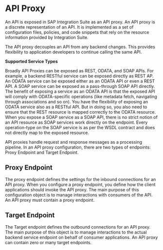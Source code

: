 <!-- loio8962643388fc4df6b7a165baa14475d9 -->

# API Proxy

An API is exposed in SAP Integration Suite as an API proxy. An API proxy is a discrete representation of an API. It is implemented as a set of configuration files, policies, and code snippets that rely on the resource information provided by Integration Suite.

The API proxy decouples an API from any backend changes. This provides flexibility to application developers to continue calling the same API.

**Supported Service Types** 

Broadly API Proxies can be exposed as REST, ODATA, and SOAP APIs. For example, a backend RESTful service can be exposed directly as REST AP. An ODATA service can be exposed either as an ODATA API or even a REST API. A SOAP service can be exposed as a pass-through SOAP API directly. The benefit of exposing a service as an ODATA API is that the exposed API will comply with ODATA-specific operations \(like metadata fetch, navigating through associations and so on\). You have the flexibility of exposing an ODATA service also as a RESTful API. But in doing so, you also need to ensure that the REST resource is mapped correctly to the ODATA resource. When you expose a SOAP service as a SOAP API, there is no strict notion of an API resource as SOAP services work directly on the endpoint. Every operation-type on the SOAP service is as per the WSDL contract and does not directly map to the exposed resource.

API proxies handle request and response messages as a processing pipeline. In an API proxy configuration, there are two types of endpoints: Proxy Endpoint and Target Endpoint.



## Proxy Endpoint

The proxy endpoint defines the settings for the inbound connections for an API proxy. When you configure a proxy endpoint, you define how the client applications should invoke the API proxy. The main purpose of this configuration object is to manage interactions with consumers of the API. An API proxy must contain a proxy endpoint.



## Target Endpoint

The Target endpoint defines the outbound connections for an API proxy. The main purpose of this object is to manage interactions to the actual backend service endpoint on behalf of consumer applications. An API proxy can contain zero or many target endpoints.

